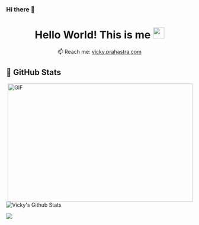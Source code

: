 ### Hi there 👋

<h1 align="center">Hello World! This is me <img src="https://raw.githubusercontent.com/MartinHeinz/MartinHeinz/master/wave.gif" width="30px"></h1>

<div align="center">
📫 Reach me:  <a href="https://vicky.prahastra.com/" target="_blank">vicky.prahastra.com</a> 
</div>

## **🎯 GitHub Stats**
 
<div>
<img align="right" alt="GIF" src="https://github.com/vickyprahastra/vickyprahastra/blob/master/code.gif?raw=true" width="500" height="320" />

![Vicky's Github Stats](https://github-readme-stats.vercel.app/api?username=vickyprahastra&show_icons=true&theme=vue-dark&hide=stars,issues&count_private=true)

<img align="left" src="https://github-readme-stats.anuraghazra1.vercel.app/api/top-langs/?username=vickyprahastra&layout=compact&theme=vue-dark&count_private=true" />
</div>


<!--
**vickyprahastra/vickyprahastra** is a ✨ _special_ ✨ repository because its `README.md` (this file) appears on your GitHub profile.

Here are some ideas to get you started:

- 🔭 I’m currently working on ...
- 🌱 I’m currently learning ...
- 👯 I’m looking to collaborate on ...
- 🤔 I’m looking for help with ...
- 💬 Ask me about ...
- 📫 How to reach me: ...
- 😄 Pronouns: ...
- ⚡ Fun fact: ...
-->
